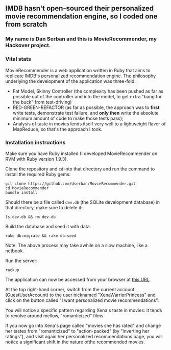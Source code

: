 ## IMDB hasn't open-sourced their personalized movie recommendation engine, so I coded one from scratch

### My name is Dan Serban and this is MovieRecommender, my Hackover project.

### Vital stats

MovieRecommender is a web application written in Ruby that aims to replicate IMDB's personalized recommendation engine.
The philosophy underlying the development of the application was three-fold:
- Fat Model, Skinny Controller (the complexity has been pushed as far as possible out of the controller and into the model, to get extra "bang for the buck" from test-driving)
- RED-GREEN-REFACTOR (as far as possible, the approach was to **first** write tests, demonstrate test failure, and **only then** write the absolute minimum amount of code to make those tests pass);
- Analysis of taste in movies lends itself very well to a lightweight flavor of MapReduce, so that's the approach I took.

### Installation instructions

Make sure you have Ruby installed (I developed MovieRecommender on RVM with Ruby version 1.9.3).

Clone the repository and `cd` into that directory and run the command to install the required Ruby gems:

```
git clone https://github.com/dserban/MovieRecommender.git
cd MovieRecommender
bundle install
```

Should there be a file called `dev.db` (the SQLite development database) in that directory, make sure to delete it:

```
ls dev.db && rm dev.db
```

Build the database and seed it with data:

```
rake db:migrate && rake db:seed
```

Note: The above process may take awhile on a slow machine, like a netbook.

Run the server:

```
rackup
```

The application can now be accessed from your browser at [this URL](http://127.0.0.1:9292/).

At the top right-hand corner, switch from the current account (GuestUserAccount) to the user nicknamed "XenaWarriorPrincess" and click on the button called "I want personalized movie recommendations".

You will notice a specific pattern regarding Xena's taste in movies: it tends to revolve around mellow, "romanticized" films.

If you now go into Xena's page called "movies she has rated" and change her tastes from "romanticized" to "action-packed" (by "inverting her ratings"), and visit again her personalized recommendations page, you will notice a significant shift in the nature ofthe recommended movies.

